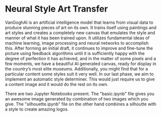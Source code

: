 # Neural Style Art Transfer
<p> VanGoghAI is an artificial intelligence model that learns from visual data to produce stunning pieces of art on its own. It trains itself using paintings and art styles and creates a completely new canvas that emulates the style and manner of what it has been trained upon. It utilizes fundamental ideas of machine learning, image processing and neural networks to accomplish this. After forming an initial draft, it continues to improve and fine-tune the picture using feedback algorithms until it is sufficiently happy with the degree of perfection it has achieved, and in the matter of some pixels and a few moments, we have a beautiful AI generated canvas, ready for display in the country’s most elite museums. Additionally, you might find that for a particular content some styles suit it very well. In our last phase, we aim to implement an automatic style determiner. This would just require us to give a content image and it would do the rest on its own. </p>
<p> There are two Jupyter Notebooks present. The "basic.ipynb" file gives you an awesome image generated by combination of two images which you give. The "silhouette.ipynb" file on the other hand combines a silhoutte with a style to create amazing logos.</p>

